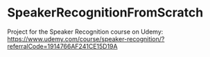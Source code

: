 # SpeakerRecognitionFromScratch

Project for the Speaker Recognition course on Udemy: https://www.udemy.com/course/speaker-recognition/?referralCode=1914766AF241CE15D19A
